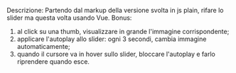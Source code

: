 Descrizione:
Partendo dal markup della versione svolta in js plain, rifare lo slider ma questa volta usando Vue.
Bonus:
1) al click su una thumb, visualizzare in grande l'immagine corrispondente;
2) applicare l'autoplay allo slider: ogni 3 secondi, cambia immagine automaticamente;
3) quando il cursore va in hover sullo slider, bloccare l'autoplay e farlo riprendere quando esce.
